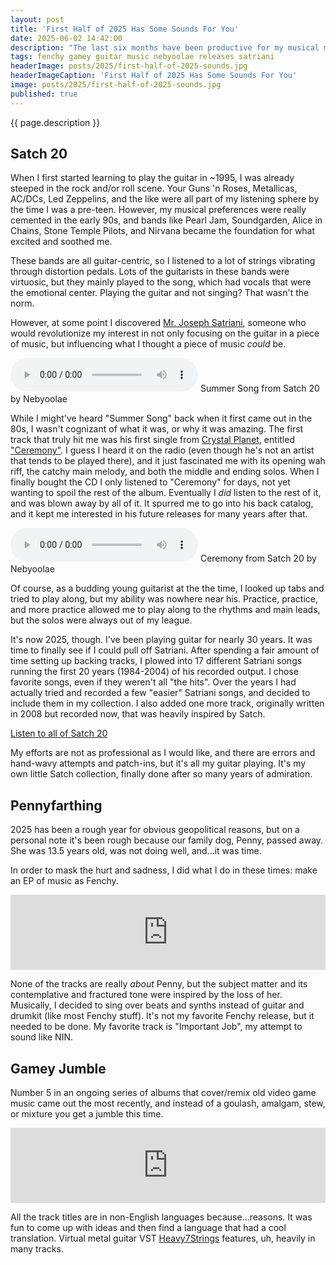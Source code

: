 ```yaml
---
layout: post
title: 'First Half of 2025 Has Some Sounds For You'
date: 2025-06-02 14:42:00
description: "The last six months have been productive for my musical making, and there are 3 releases (including instrumental guitar covers, odes to the lost, and gamey remixes) to check out if you're looking for something new."
tags: fenchy gamey guitar music nebyoolae releases satriani
headerImage: posts/2025/first-half-of-2025-sounds.jpg
headerImageCaption: 'First Half of 2025 Has Some Sounds For You'
image: posts/2025/first-half-of-2025-sounds.jpg
published: true
---
```


{{ page.description }}

<!--more-->

## Satch 20

When I first started learning to play the guitar in ~1995, I was already steeped in the rock and/or roll scene. Your Guns 'n Roses, Metallicas, AC/DCs, Led Zeppelins, and the like were all part of my listening sphere by the time I was a pre-teen. However, my musical preferences were really cemented in the early 90s, and bands like Pearl Jam, Soundgarden, Alice in Chains, Stone Temple Pilots, and Nirvana became the foundation for what excited and soothed me.

These bands are all guitar-centric, so I listened to a lot of strings vibrating through distortion pedals. Lots of the guitarists in these bands were virtuosic, but they mainly played to the song, which had vocals that were the emotional center. Playing the guitar and not singing? That wasn't the norm.

However, at some point I discovered [Mr. Joseph Satriani](https://en.wikipedia.org/wiki/Joe_Satriani), someone who would revolutionize my interest in not only focusing on the guitar in a piece of music, but influencing what I thought a piece of music _could_ be.

<div class="audio-player">
  <audio id="satch20-summer-song" src="https://music.nebyoolae.com/files/audio/61_satch_20/1992-01-summer_song.mp3" preload="auto" controls controlslist="nodownload"></audio>
  <label for="satch20-summer-song">Summer Song from Satch 20 by Nebyoolae</label>
</div>

While I might've heard "Summer Song" back when it first came out in the 80s, I wasn't cognizant of what it was, or why it was amazing. The first track that truly hit me was his first single from [Crystal Planet](https://en.wikipedia.org/wiki/Crystal_Planet), entitled ["Ceremony"](https://en.wikipedia.org/wiki/Ceremony_(Joe_Satriani_song)). I guess I heard it on the radio (even though he's not an artist that tends to be played there), and it just fascinated me with its opening wah riff, the catchy main melody, and both the middle and ending solos. When I finally bought the CD I only listened to "Ceremony" for days, not yet wanting to spoil the rest of the album. Eventually I _did_ listen to the rest of it, and was blown away by all of it. It spurred me to go into his back catalog, and it kept me interested in his future releases for many years after that.

<div class="audio-player">
  <audio src="https://music.nebyoolae.com/files/audio/61_satch_20/1998-01-ceremony.mp3" preload="auto" controls controlslist="nodownload"></audio>
  <label for="satch20-summer-song">Ceremony from Satch 20 by Nebyoolae</label>
</div>

Of course, as a budding young guitarist at the the time, I looked up tabs and tried to play along, but my ability was nowhere near his. Practice, practice, and more practice allowed me to play along to the rhythms and main leads, but the solos were always out of my league.

It's now 2025, though. I've been playing guitar for nearly 30 years. It was time to finally see if I could pull off Satriani. After spending a fair amount of time setting up backing tracks, I plowed into 17 different Satriani songs running the first 20 years (1984-2004) of his recorded output. I chose favorite songs, even if they weren't all "the hits". Over the years I had actually tried and recorded a few "easier" Satriani songs, and decided to include them in my collection. I also added one more track, originally written in 2008 but recorded now, that was heavily inspired by Satch.

[Listen to all of Satch 20](https://satch20.neb.host)

My efforts are not as professional as I would like, and there are errors and hand-wavy attempts and patch-ins, but it's all my guitar playing. It's my own little Satch collection, finally done after so many years of admiration.

## Pennyfarthing

2025 has been a rough year for obvious geopolitical reasons, but on a personal note it's been rough because our family dog, Penny, passed away. She was 13.5 years old, was not doing well, and...it was time.

In order to mask the hurt and sadness, I did what I do in these times: make an EP of music as Fenchy.

<iframe style="border: 0; width: 100%; height: 120px;" src="https://bandcamp.com/EmbeddedPlayer/album=205120420/size=large/bgcol=ffffff/linkcol=0687f5/tracklist=false/artwork=small/transparent=true/" seamless><a href="https://fenchy.bandcamp.com/album/pennyfarthing-ep">pennyfarthing (ep) by Fenchy</a></iframe>

None of the tracks are really _about_ Penny, but the subject matter and its contemplative and fractured tone were inspired by the loss of her. Musically, I decided to sing over beats and synths instead of guitar and drumkit (like most Fenchy stuff). It's not my favorite Fenchy release, but it needed to be done. My favorite track is "Important Job", my attempt to sound like NIN.

## Gamey Jumble

Number 5 in an ongoing series of albums that cover/remix old video game music came out the most recently, and instead of a goulash, amalgam, stew, or mixture you get a jumble this time.

<iframe style="border: 0; width: 100%; height: 120px;" src="https://bandcamp.com/EmbeddedPlayer/album=375511405/size=large/bgcol=ffffff/linkcol=0687f5/tracklist=false/artwork=small/transparent=true/" seamless><a href="https://nebyoolae.bandcamp.com/album/gamey-jumble">Gamey Jumble by Nebyoolae</a></iframe>

All the track titles are in non-English languages because...reasons. It was fun to come up with ideas and then find a language that had a cool translation. Virtual metal guitar VST [Heavy7Strings](https://www.threebodytech.com/en/products/heavier7strings) features, uh, heavily in many tracks.
